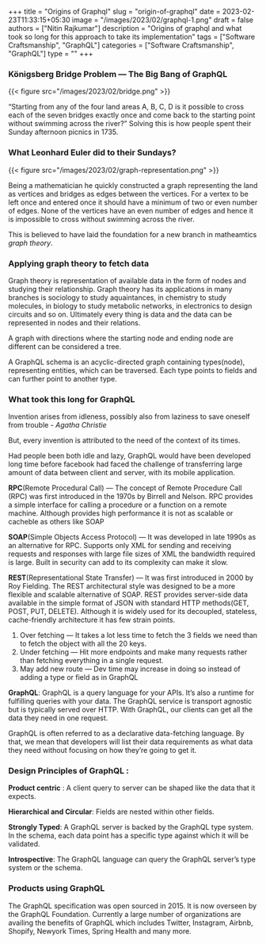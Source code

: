 +++
title = "Origins of Graphql"
slug = "origin-of-graphql"
date = 2023-02-23T11:33:15+05:30
image = "/images/2023/02/graphql-1.png"
draft = false
authors = ["Nitin Rajkumar"]
description = "Origins of graphql and what took so long for this approach to take its implementation"
tags = ["Software Craftsmanship", "GraphQL"]
categories = ["Software Craftsmanship", "GraphQL"]
type = ""
+++

### Königsberg Bridge Problem — The Big Bang of GraphQL

{{< figure src="/images/2023/02/bridge.png" >}}

“Starting from any of the four land areas A, B, C, D is it possible to cross each of the seven bridges exactly once and come back to the starting point without swimming across the river?” Solving this is how people spent their Sunday afternoon picnics in 1735.

### What Leonhard Euler did to their Sundays?

{{< figure src="/images/2023/02/graph-representation.png" >}}

Being a mathematician he quickly constructed a graph representing the land as vertices and bridges as edges between the vertices. For a vertex to be left once and entered once it should have a minimum of two or even number of edges. None of the vertices have an even number of edges and hence it is impossible to cross without swimming across the river.

This is believed to have laid the foundation for a new branch in matheamtics <em>graph theory</em>.

### Applying graph theory to fetch data

Graph theory is representation of available data in the form of nodes and studying their relationship. Graph theory has its applications in many branches is sociology to study aquaintances, in chemistry to study molecules, in biology to study metabolic networks, in electronics to design circuits and so on. Ultimately every thing is data and the data can be represented in nodes and their relations.

A graph with directions where the starting node and ending node are different can be considered a tree.

A GraphQL schema is an acyclic-directed graph containing types(node), representing entities, which can be traversed. Each type points to fields and can further point to another type.

### What took this long for GraphQL

Invention arises from idleness, possibly also from laziness to save oneself from trouble - <em>Agatha Christie</em>

But, every invention is attributed to the need of the context of its times.

Had people been both idle and lazy, GraphQL would have been developed long time before facebook had faced the challenge of transferring large amount of data between client and server, with its mobile application.

**RPC**(Remote Procedural Call) — The concept of Remote Procedure Call (RPC) was first introduced in the 1970s by Birrell and Nelson. RPC provides a simple interface for calling a procedure or a function on a remote machine. Although provides high performance it is not as scalable or cacheble as others like SOAP

**SOAP**(Simple Objects Access Protocol) — It was developed in late 1990s as an alternative for RPC. Supports only XML for sending and receiving requests and responses with large file sizes of XML the bandwidth required is large. Built in security can add to its complexity can make it slow.

**REST**(Representational State Transfer) — It was first introduced in 2000 by Roy Fielding. The REST architectural style was designed to be a more flexible and scalable alternative of SOAP. REST provides server-side data available in the simple format of JSON with standard HTTP methods(GET, POST, PUT, DELETE). Although it is widely used for its decoupled, stateless, cache-friendly architecture it has few strain points.

1. Over fetching — It takes a lot less time to fetch the 3 fields we need than to fetch the object with all the 20 keys.
2. Under fetching — Hit more endpoints and make many requests rather than fetching everything in a single request.
3. May add new route — Dev time may increase in doing so instead of adding a type or field as in GraphQL

**GraphQL**: GraphQL is a query language for your APIs. It’s also a runtime for fulfilling queries with your data. The GraphQL service is transport agnostic but is typically served over HTTP. With GraphQL, our clients can get all the data they need in one request.

GraphQL is often referred to as a declarative data-fetching language. By that, we mean that developers will list their data requirements as what data they need without focusing on how they’re going to get it.

### Design Principles of GraphQL :

**Product centric** : A client query to server can be shaped like the data that it expects.

**Hierarchical and Circular**: Fields are nested within other fields.

**Strongly Typed**: A GraphQL server is backed by the GraphQL type system. In the schema, each data point has a specific type against which it will be validated.

**Introspective**: The GraphQL language can query the GraphQL server’s type system or the schema.

### Products using GraphQL

The GraphQL specification was open sourced in 2015. It is now overseen by the GraphQL Foundation. Currently a large number of organizations are availing the benefits of GraphQL which includes Twitter, Instagram, Airbnb, Shopify, Newyork Times, Spring Health and many more.
